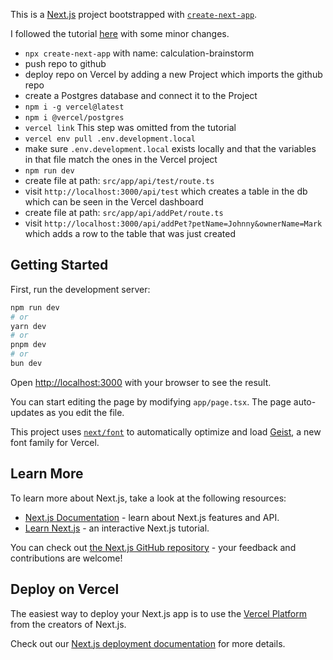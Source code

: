 This is a [Next.js](https://nextjs.org) project bootstrapped with [`create-next-app`](https://nextjs.org/docs/app/api-reference/cli/create-next-app).

I followed the tutorial [here](https://www.telerik.com/blogs/integrate-serverless-sql-database-vercel-postgres) with some minor changes.

- `npx create-next-app` with name: calculation-brainstorm
- push repo to github
- deploy repo on Vercel by adding a new Project which imports the github repo
- create a Postgres database and connect it to the Project
- `npm i -g vercel@latest`
- `npm i @vercel/postgres`
- `vercel link` This step was omitted from the tutorial
- `vercel env pull .env.development.local`
- make sure `.env.development.local` exists locally and that the variables in that file match the ones in the Vercel project
- `npm run dev`
- create file at path: `src/app/api/test/route.ts` 
- visit `http://localhost:3000/api/test` which creates a table in the db which can be seen in the Vercel dashboard
- create file at path: `src/app/api/addPet/route.ts`
- visit `http://localhost:3000/api/addPet?petName=Johnny&ownerName=Mark` which adds a row to the table that was just created

## Getting Started

First, run the development server:

```bash
npm run dev
# or
yarn dev
# or
pnpm dev
# or
bun dev
```

Open [http://localhost:3000](http://localhost:3000) with your browser to see the result.

You can start editing the page by modifying `app/page.tsx`. The page auto-updates as you edit the file.

This project uses [`next/font`](https://nextjs.org/docs/app/building-your-application/optimizing/fonts) to automatically optimize and load [Geist](https://vercel.com/font), a new font family for Vercel.

## Learn More

To learn more about Next.js, take a look at the following resources:

- [Next.js Documentation](https://nextjs.org/docs) - learn about Next.js features and API.
- [Learn Next.js](https://nextjs.org/learn) - an interactive Next.js tutorial.

You can check out [the Next.js GitHub repository](https://github.com/vercel/next.js) - your feedback and contributions are welcome!

## Deploy on Vercel

The easiest way to deploy your Next.js app is to use the [Vercel Platform](https://vercel.com/new?utm_medium=default-template&filter=next.js&utm_source=create-next-app&utm_campaign=create-next-app-readme) from the creators of Next.js.

Check out our [Next.js deployment documentation](https://nextjs.org/docs/app/building-your-application/deploying) for more details.
